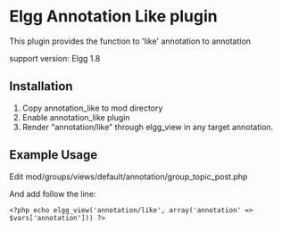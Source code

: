 Elgg Annotation Like plugin
===========================

This plugin provides the function to 'like' annotation to annotation

support version:  Elgg 1.8


Installation
----------------

1. Copy annotation_like to mod directory
2. Enable annotation_like plugin
3. Render "annotation/like" through elgg_view in any target annotation.

Example Usage
----------------

Edit mod/groups/views/default/annotation/group_topic_post.php

And add follow the line: 

    <?php echo elgg_view('annotation/like', array('annotation' => $vars['annotation'])) ?>


